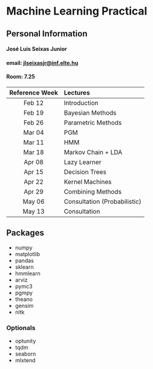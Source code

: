 # Machine Learning Practical

## Personal Information

#### José Luis Seixas Junior
#### email: jlseixasjr@inf.elte.hu
#### Room: 7.25


| Reference Week | Lectures |
| :-: | :- | 
| Feb 12 | Introduction |
| Feb 19 | Bayesian Methods |
| Feb 26 | Parametric Methods |
| Mar 04 | PGM |
| Mar 11 | HMM |
| Mar 18 | Markov Chain + LDA |
| Apr 08 | Lazy Learner |
| Apr 15 | Decision Trees |
| Apr 22 | Kernel Machines |
| Apr 29 | Combining Methods |
| May 06 | Consultation (Probabilistic) |
| May 13 | Consultation |

## Packages
* numpy
* matplotlib
* pandas
* sklearn
* hmmlearn
* arviz
* pymc3
* pgmpy
* theano
* gensim
* nltk

### Optionals
* optunity
* tqdm
* seaborn
* mlxtend
